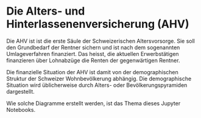 # Die Alters- und Hinterlassenenversicherung (AHV)

Die AHV ist ist die erste Säule der Schweizerischen Altersvorsorge. Sie
soll den Grundbedarf der Rentner sichern und ist nach dem sogenannten
Umlageverfahren finanziert. Das heisst, die aktuellen Erwerbstätigen
finanzieren über Lohnabzüge die Renten der gegenwärtigen Rentner.

Die finanzielle Situation der AHV ist damit von der demographischen
Struktur der Schweizer Wohnbevölkerung abhängig. Die demographische
Situation wird üblicherweise durch Alters- oder Bevölkerungspyramiden
dargestellt.

Wie solche Diagramme erstellt werden, ist das Thema dieses 
Jupyter Notebooks.